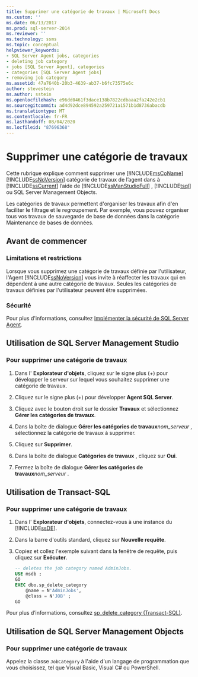 ```yaml
---
title: Supprimer une catégorie de travaux | Microsoft Docs
ms.custom: ''
ms.date: 06/13/2017
ms.prod: sql-server-2014
ms.reviewer: ''
ms.technology: ssms
ms.topic: conceptual
helpviewer_keywords:
- SQL Server Agent jobs, categories
- deleting job category
- jobs [SQL Server Agent], categories
- categories [SQL Server Agent jobs]
- removing job category
ms.assetid: 47a7640b-20b3-4639-ab37-b6fc73575e6c
author: stevestein
ms.author: sstein
ms.openlocfilehash: e96dd0461f3dace138b7822cdbaaa2fa242e2cb1
ms.sourcegitcommit: ad4d92dce894592a259721a1571b1d8736abacdb
ms.translationtype: MT
ms.contentlocale: fr-FR
ms.lasthandoff: 08/04/2020
ms.locfileid: "87696368"
---
```

# <a name="delete-a-job-category"></a>Supprimer une catégorie de travaux
  Cette rubrique explique comment supprimer une [!INCLUDE[msCoName](../../includes/msconame-md.md)] [!INCLUDE[ssNoVersion](../../includes/ssnoversion-md.md)] catégorie de travaux de l’agent dans à [!INCLUDE[ssCurrent](../../includes/sscurrent-md.md)] l’aide de [!INCLUDE[ssManStudioFull](../../includes/ssmanstudiofull-md.md)] , [!INCLUDE[tsql](../../includes/tsql-md.md)] ou SQL Server Management Objects.  
  
 Les catégories de travaux permettent d'organiser les travaux afin d'en faciliter le filtrage et le regroupement. Par exemple, vous pouvez organiser tous vos travaux de sauvegarde de base de données dans la catégorie Maintenance de bases de données.  

##  <a name="before-you-begin"></a><a name="BeforeYouBegin"></a> Avant de commencer  
  
###  <a name="limitations-and-restrictions"></a><a name="Restrictions"></a> Limitations et restrictions  
 Lorsque vous supprimez une catégorie de travaux définie par l'utilisateur, l'Agent [!INCLUDE[ssNoVersion](../../includes/ssnoversion-md.md)] vous invite à réaffecter les travaux qui en dépendent à une autre catégorie de travaux. Seules les catégories de travaux définies par l'utilisateur peuvent être supprimées.  
  
###  <a name="security"></a><a name="Security"></a> Sécurité  
 Pour plus d'informations, consultez [Implémenter la sécurité de SQL Server Agent](implement-sql-server-agent-security.md).  

##  <a name="using-sql-server-management-studio"></a><a name="SSMS"></a> Utilisation de SQL Server Management Studio  
  
### <a name="to-delete-a-job-category"></a>Pour supprimer une catégorie de travaux  
  
1.  Dans l' **Explorateur d'objets**, cliquez sur le signe plus (+) pour développer le serveur sur lequel vous souhaitez supprimer une catégorie de travaux.  
  
2.  Cliquez sur le signe plus (+) pour développer **Agent SQL Server**.  
  
3.  Cliquez avec le bouton droit sur le dossier **Travaux** et sélectionnez **Gérer les catégories de travaux**.  
  
4.  Dans la boîte de dialogue **Gérer les catégories de travaux**_nom_serveur_ , sélectionnez la catégorie de travaux à supprimer.  
  
5.  Cliquez sur **Supprimer**.  
  
6.  Dans la boîte de dialogue **Catégories de travaux** , cliquez sur **Oui**.  
  
7.  Fermez la boîte de dialogue **Gérer les catégories de travaux**_nom_serveur_ .  
  
##  <a name="using-transact-sql"></a><a name="TSQL"></a> Utilisation de Transact-SQL  
  
### <a name="to-delete-a-job-category"></a>Pour supprimer une catégorie de travaux  
  
1.  Dans l' **Explorateur d'objets**, connectez-vous à une instance du [!INCLUDE[ssDE](../../includes/ssde-md.md)].  
  
2.  Dans la barre d'outils standard, cliquez sur **Nouvelle requête**.  
  
3.  Copiez et collez l'exemple suivant dans la fenêtre de requête, puis cliquez sur **Exécuter**.  
  
    ```sql
    -- deletes the job category named AdminJobs.  
    USE msdb ;  
    GO   
    EXEC dbo.sp_delete_category  
        @name = N'AdminJobs',  
        @class = N'JOB' ;  
    GO  
    ```  
  
 Pour plus d’informations, consultez [sp_delete_category &#40;Transact-SQL&#41;](/sql/relational-databases/system-stored-procedures/sp-delete-category-transact-sql).  

  
##  <a name="using-sql-server-management-objects"></a><a name="SMO"></a>Utilisation de SQL Server Management Objects  

### <a name="to-delete-a-job-category"></a>Pour supprimer une catégorie de travaux
  
 Appelez la classe `JobCategory` à l'aide d'un langage de programmation que vous choisissez, tel que Visual Basic, Visual C# ou PowerShell.  

